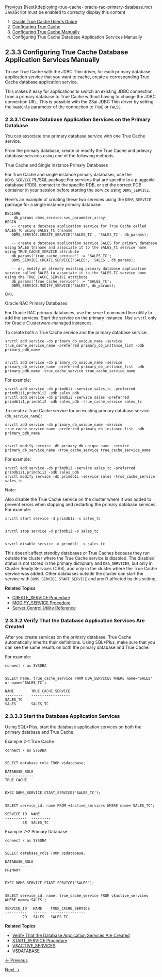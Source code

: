 [Previous](creating-true-cache-manually.md) [Next](deploying-true-cache-
oracle-rac-primary-database.md) JavaScript must be enabled to correctly
display this content

  1. [Oracle True Cache User's Guide](index.md)
  2. [Configuring True Cache](configuring-true-cache.md)
  3. [Configuring True Cache Manually](configuring-true-cache-manually.md)
  4. Configuring True Cache Database Application Services Manually

## 2.3.3 Configuring True Cache Database Application Services Manually

To use True Cache with the JDBC Thin driver, for each primary database
application service that you want to cache, create a corresponding True Cache
database application service.

This makes it easy for applications to switch an existing JDBC connection from
a primary database to True Cache without having to change the JDBC connection
URL. This is possible with the 23ai JDBC Thin driver by setting the `ReadOnly`
parameter of the connection to `TRUE` or `FALSE`.

### 2.3.3.1 Create Database Application Services on the Primary Database

You can associate one primary database service with one True Cache service.

From the primary database, create or modify the True Cache and primary
database services using one of the following methods.

True Cache and Single Instance Primary Databases

For True Cache and single instance primary databases, use the `DBMS_SERVICE`
PL/SQL package.For services that are specific to a pluggable database (PDB),
connect to the specific PDB, or set the correct PDB container in your session
before starting the service using `DBMS_SERVICE`.

Here's an example of creating these two services using the `DBMS_SERVICE`
package for a single instance primary database:

    
    
    DECLARE
        db_params dbms_service.svc_parameter_array;
    BEGIN
       -- create a database application service for True Cache called SALES_TC using SALES_TC tnsname
       DBMS_SERVICE.CREATE_SERVICE('SALES_TC', 'SALES_TC', db_params);
    
       -- create a database application service SALES for primary database using SALES tnsname and associate it to the SALES_TC service name using TRUE_CACHE_SERVICE attribute
       db_params('true_cache_service') := 'SALES_TC';
       DBMS_SERVICE.CREATE_SERVICE('SALES', 'SALES', db_params);
    
       -- or, modify an already existing primary database application service called SALES to associate it to the SALES_TC service name using the TRUE_CACHE_SERVICE attribute
       db_params('true_cache_service') := 'SALES_TC';
       DBMS_SERVICE.MODIFY_SERVICE('SALES', db_params);
    
    END;

Oracle RAC Primary Databases

For Oracle RAC primary databases, use the `srvctl` command line utility to add
the services. Start the service on the primary instance. Use `srvctl` only for
Oracle Clusterware-managed instances.

To create both a True Cache service and the primary database service:

    
    
    srvctl add service -db primary_db_unique_name -service true_cache_service_name -preferred primary_db_instance_list -pdb primary_pdb_name
    
    
    srvctl add service -db primary_db_unique_name -service primary_db_service_name -preferred primary_db_instance_list -pdb primary_pdb_name -true_cache_service true_cache_service_name

For example:

    
    
    srvctl add service -db primdb1i -service sales_tc -preferred primdb1i1,primdb1i2 -pdb sales_pdb
    srvctl add service -db primdb1i -service sales -preferred primdb1i1,primdb1i2 -pdb sales_pdb -true_cache_service sales_tc

To create a True Cache service for an existing primary database service
(`db_service_name`):

    
    
    srvctl add service -db primary_db_unique_name -service true_cache_service_name -preferred primary_db_instance_list -pdb primary_pdb_name
    
    
    srvctl modify service -db primary_db_unique_name -service primary_db_service_name -true_cache_service true_cache_service_name

For example:

    
    
    srvctl add service -db primdb1i -service sales_tc -preferred primdb1i1,primdb1i2 -pdb sales_pdb
    srvctl modify service -db primdb1i -service sales -true_cache_service sales_tc

Note:

Also disable the True Cache service on the cluster where it was added to
prevent errors when stopping and restarting the primary database services. For
example:

    
    
    srvctl start service -d primdb1i -s sales_tc
    
    
    srvctl stop service -d primdb1i -s sales_tc
    
    
    srvctl disable service -d primdb1i -s sales_tc

This doesn't affect standby databases or True Caches because they run outside
the cluster where the True Cache service is disabled. The disabled status is
not stored in the primary dictionary and `DBA_SERVICES`, but only in Cluster
Ready Services (CRS), and only in the cluster where the True Cache service was
added. Other databases outside the cluster can start the service with
`DBMS_SERVICE.START_SERVICE` and aren't affected by this setting.

**Related Topics**

  * [CREATE_SERVICE Procedure](https://docs.oracle.com/pls/topic/lookup?ctx=en/database/oracle/oracle-database/23&id=ARPLS-GUID-386E183E-D83C-48A7-8BA3-40248CFB89F4)
  * [MODIFY_SERVICE Procedure](https://docs.oracle.com/pls/topic/lookup?ctx=en/database/oracle/oracle-database/23&id=ARPLS-GUID-E790BE65-023F-4016-8A5F-DF43B324834C)
  * [Server Control Utility Reference](https://docs.oracle.com/pls/topic/lookup?ctx=en/database/oracle/oracle-database/23&id=RACAD-GUID-3ED4DBCE-A148-462B-8A79-534A3F0D6E7D)

### 2.3.3.2 Verify That the Database Application Services Are Created

After you create services on the primary database, True Cache automatically
inherits their definitions. Using SQL*Plus, make sure that you can see the
same results on both the primary database and True Cache.

For example:

    
    
    connect / as SYSDBA
    
    
    SELECT name, true_cache_service FROM DBA_SERVICES WHERE name='SALES' or name='SALES_TC';
    
    NAME        TRUE_CACHE_SERVICE
    --------    ------------------
    SALES_TC
    SALES       SALES_TC

### 2.3.3.3 Start the Database Application Services

Using SQL*Plus, start the database application services on both the primary
database and True Cache.

Example 2-1 True Cache

    
    
    connect / as SYSDBA
    
    
    SELECT database_role FROM v$database;
    
    DATABASE_ROLE
    -------------
    TRUE CACHE
    
    
    EXEC DBMS_SERVICE.START_SERVICE('SALES_TC');
    
    
    SELECT service_id, name FROM v$active_services WHERE name='SALES_TC';
    
    SERVICE_ID  NAME
    ----------  ---------
            28  SALES_TC

Example 2-2 Primary Database

    
    
    connect / as SYSDBA
    
    
    SELECT database_role FROM v$database;
    
    DATABASE_ROLE
    -------------
    PRIMARY
    
    
    EXEC DBMS_SERVICE.START_SERVICE('SALES');
    
    
    SELECT service_id, name, true_cache_service FROM v$active_services WHERE name='SALES';
    
    SERVICE_ID   NAME    TRUE_CACHE_SERVICE
    ----------   ------  ----------------
            29   SALES   SALES_TC

**Related Topics**

  * [Verify That the Database Application Services Are Created](configuring-true-cache-database-application-services-manually.md#GUID-D2D78FB7-C59B-42AB-AB57-3DF953078597 "After you create services on the primary database, True Cache automatically inherits their definitions. Using SQL*Plus, make sure that you can see the same results on both the primary database and True Cache.")
  * [START_SERVICE Procedure](https://docs.oracle.com/pls/topic/lookup?ctx=en/database/oracle/oracle-database/23&id=ARPLS-GUID-140B93AC-9021-4091-B797-7CA3AAB446FE)
  * [V$ACTIVE_SERVICES](https://docs.oracle.com/pls/topic/lookup?ctx=en/database/oracle/oracle-database/23&id=REFRN-GUID-488BCD15-3125-4CD1-BE26-9E5CA6BC8AE9)
  * [V$DATABASE](https://docs.oracle.com/pls/topic/lookup?ctx=en/database/oracle/oracle-database/23&id=REFRN-GUID-C62A7B96-2DD4-4E70-A0D9-26EE4BFBE256)


[← Previous](creating-true-cache-manually.md)

[Next →](configuring-true-cache-database-application-services-manually.md)
